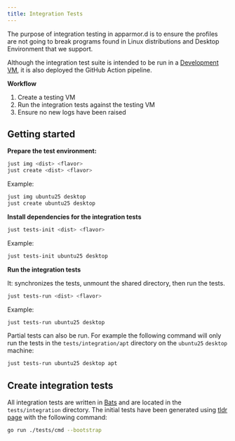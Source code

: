 ```yaml
---
title: Integration Tests
---
```


The purpose of integration testing in apparmor.d is to ensure the profiles are not going to break programs found in Linux distributions and Desktop Environment that we support.

Although the integration test suite is intended to be run in a [Development VM](vm.md), it is also deployed the GitHub Action pipeline.

**Workflow**

1. Create a testing VM
2. Run the integration tests against the testing VM
3. Ensure no new logs have been raised

## Getting started

**Prepare the test environment:**
```sh
just img <dist> <flavor>
just create <dist> <flavor>
```

Example:
```sh
just img ubuntu25 desktop
just create ubuntu25 desktop
```

**Install dependencies for the integration tests**
```sh
just tests-init <dist> <flavor>
```

Example:
```sh
just tests-init ubuntu25 desktop
```

**Run the integration tests**

It: synchronizes the tests, unmount the shared directory, then run the tests.
```sh
just tests-run <dist> <flavor>
```

Example:
```sh
just tests-run ubuntu25 desktop
```

Partial tests can also be run. For example the following command will only run the tests in the `tests/integration/apt` directory on the `ubuntu25` `desktop` machine:
```sh
just tests-run ubuntu25 desktop apt
```

## Create integration tests

All integration tests are written in [Bats](https://github.com/bats-core/bats-core) and are located in the `tests/integration` directory. The initial tests have been generated using [tldr page](https://tldr.sh/) with the following command:

```sh
go run ./tests/cmd --bootstrap
```
